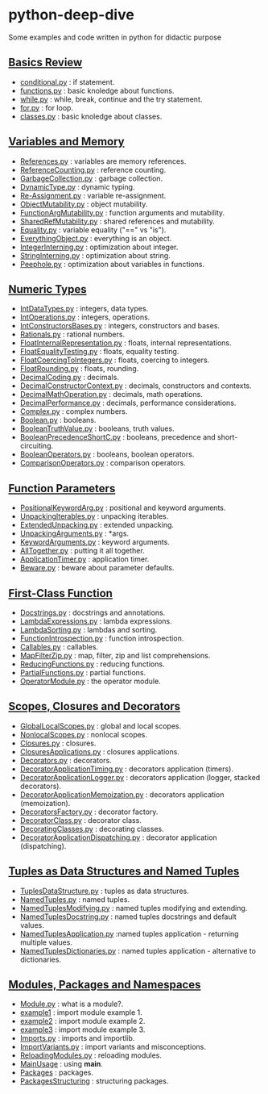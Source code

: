 # python-deep-dive
Some examples and code written in python for didactic purpose

## [Basics Review](Basics)
- [conditional.py](Basics/conditional.py) : if statement.
- [functions.py](Basics/functions.py) : basic knoledge about functions.
- [while.py](Basics/while.py) : while, break, continue and the try statement.
- [for.py](Basics/for.py) : for loop.
- [classes.py](Basics/classes.py) : basic knoledge about classes.

## [Variables and Memory](Variables_Memory)
- [References.py](Variables_Memory/References.py) : variables are memory references.
- [ReferenceCounting.py](Variables_Memory/ReferenceCounting.py) : reference counting.
- [GarbageCollection.py](Variables_Memory/GarbageCollection.py) : garbage collection.
- [DynamicType.py](Variables_Memory/DynamicType.py) : dynamic typing.
- [Re-Assignment.py](Variables_Memory/Re-Assignment.py) : variable re-assignment.
- [ObjectMutability.py](Variables_Memory/ObjectMutability.py) : object mutability.
- [FunctionArgMutability.py](Variables_Memory/FunctionArgMutability.py) : function arguments and mutability.
- [SharedRefMutability.py](Variables_Memory/SharedRefMutability.py) : shared references and mutability.
- [Equality.py](Variables_Memory/Equality.py) : variable equality ("==" vs "is").
- [EverythingObject.py](Variables_Memory/EverythingObject.py) : everything is an object.
- [IntegerInterning.py](Variables_Memory/IntegerInterning.py) : optimization about integer.
- [StringInterning.py](Variables_Memory/StringInterning.py) : optimization about string.
- [Peephole.py](Variables_Memory/Peephole.py) : optimization about variables in functions.

## [Numeric Types](Numeric_Types)
- [IntDataTypes.py](Numeric_Types/IntDataTypes.py) : integers, data types.
- [IntOperations.py](Numeric_Types/IntOperations.py) : integers, operations.
- [IntConstructorsBases.py](Numeric_Types/IntConstructorsBases.py) : integers, constructors and bases.
- [Rationals.py](Numeric_Types/Rationals.py) : rational numbers.
- [FloatInternalRepresentation.py](Numeric_Types/FloatInternalRepresentation.py) : floats, internal representations.
- [FloatEqualityTesting.py](Numeric_Types/FloatEqualityTesting.py) : floats, equality testing.
- [FloatCoercingToIntegers.py](Numeric_Types/FloatCoercingToIntegers.py) : floats, coercing to integers.
- [FloatRounding.py](Numeric_Types/FloatRounding.py) : floats, rounding.
- [DecimalCoding.py](Numeric_Types/DecimalCoding.py) : decimals.
- [DecimalConstructorContext.py](Numeric_Types/DecimalConstructorContext.py) : decimals, constructors and contexts.
- [DecimalMathOperation.py](Numeric_Types/DecimalMathOperation.py) : decimals, math operations.
- [DecimalPerformance.py](Numeric_Types/DecimalPerformance.py) : decimals, performance considerations.
- [Complex.py](Numeric_Types/Complex.py) : complex numbers.
- [Boolean.py](Numeric_Types/Boolean.py) : booleans.
- [BooleanTruthValue.py](Numeric_Types/BooleanTruthValue.py) : booleans, truth values.
- [BooleanPrecedenceShortC.py](Numeric_Types/BooleanPrecedenceShortC.py) : booleans, precedence and short-circuiting.
- [BooleanOperators.py](Numeric_Types/BooleanOperators.py) : booleans, boolean operators.
- [ComparisonOperators.py](Numeric_Types/ComparisonOperators.py) : comparison operators.

## [Function Parameters](Function_Parameters)
- [PositionalKeywordArg.py](Function_Parameters/PositionalKeywordArg.py) : positional and keyword arguments.
- [UnpackingIterables.py](Function_Parameters/UnpackingIterables.py) : unpacking iterables.
- [ExtendedUnpacking.py](Function_Parameters/ExtendedUnpacking.py) : extended unpacking.
- [UnpackingArguments.py](Function_Parameters/UnpackingArguments.py) : *args.
- [KeywordArguments.py](Function_Parameters/KeywordArguments.py) : keyword arguments.
- [AllTogether.py](Function_Parameters/AllTogether.py) : putting it all together.
- [ApplicationTimer.py](Function_Parameters/ApplicationTimer.py) : application timer.
- [Beware.py](Function_Parameters/Beware.py) : beware about parameter defaults.

## [First-Class Function](First-Class_Functions)
- [Docstrings.py](First-Class_Functions/Docstrings.py) : docstrings and annotations.
- [LambdaExpressions.py](First-Class_Functions/LambdaExpressions.py) : lambda expressions.
- [LambdaSorting.py](First-Class_Functions/LambdaSorting.py) : lambdas and sorting.
- [FunctionIntrospection.py](First-Class_Functions/FunctionIntrospection.py) : function introspection.
- [Callables.py](First-Class_Functions/Callables.py) : callables.
- [MapFilterZip.py](First-Class_Functions/MapFilterZip.py) : map, filter, zip and list comprehensions.
- [ReducingFunctions.py](First-Class_Functions/ReducingFunctions.py) : reducing functions.
- [PartialFunctions.py](First-Class_Functions/PartialFunctions.py) : partial functions.
- [OperatorModule.py](First-Class_Functions/OperatorModule.py) : the operator module.

## [Scopes, Closures and Decorators](Scopes_Closures_Decorators)
- [GlobalLocalScopes.py](Scopes_Closures_Decorators/GlobalLocalScopes.py) : global and local scopes.
- [NonlocalScopes.py](Scopes_Closures_Decorators/NonlocalScopes.py) : nonlocal scopes.
- [Closures.py](Scopes_Closures_Decorators/Closures.py) : closures.
- [ClosuresApplications.py](Scopes_Closures_Decorators/ClosuresApplications.py) : closures applications.
- [Decorators.py](Scopes_Closures_Decorators/Decorators.py) : decorators.
- [DecoratorApplicationTiming.py](Scopes_Closures_Decorators/DecoratorApplicationTiming.py) : decorators application (timers).
- [DecoratorApplicationLogger.py](Scopes_Closures_Decorators/DecoratorApplicationLogger.py) : decorators application (logger, stacked decorators).
- [DecoratorApplicationMemoization.py](Scopes_Closures_Decorators/DecoratorApplicationMemoization.py) : decorators application (memoization).
- [DecoratorsFactory.py](Scopes_Closures_Decorators/DecoratorsFactory.py) : decorator factory.
- [DecoratorClass.py](Scopes_Closures_Decorators/DecoratorClass.py) : decorator class.
- [DecoratingClasses.py](Scopes_Closures_Decorators/DecoratingClasses.py) : decorating classes.
- [DecoratorApplicationDispatching.py](Scopes_Closures_Decorators/DecoratorApplicationDispatching.py) : decorator application (dispatching).

## [Tuples as Data Structures and Named Tuples](Tuples)
- [TuplesDataStructure.py](Tuples/TuplesDataStructure.py) : tuples as data structures.
- [NamedTuples.py](Tuples/NamedTuples.py) : named tuples.
- [NamedTuplesModifying.py](Tuples/NamedTuplesModifying.py) : named tuples modifying and extending.
- [NamedTuplesDocstring.py](Tuples/NamedTuplesDocstring.py) : named tuples docstrings and default values.
- [NamedTuplesApplication.py](Tuples/NamedTuplesApplication.py) :named tuples application - returning multiple values.
- [NamedTuplesDictionaries.py](Tuples/NamedTuplesDictionaries.py) : named tuples application - alternative to dictionaries.

## [Modules, Packages and Namespaces](Modules_Packages_Namespaces)
- [Module.py](Modules_Packages_Namespaces/Module.py) : what is a module?.
- [example1](Modules_Packages_Namespaces/example1) : import module example 1.
- [example2](Modules_Packages_Namespaces/example2) : import module example 2.
- [example3](Modules_Packages_Namespaces/example3) : import module example 3.
- [Imports.py](Modules_Packages_Namespaces/Imports.py) : imports and importlib.
- [ImportVariants.py](Modules_Packages_Namespaces/ImportVariants.py) : import variants and misconceptions.
- [ReloadingModules.py](Modules_Packages_Namespaces/ReloadingModules.py) : reloading modules.
- [MainUsage](Modules_Packages_Namespaces/MainUsage) : using __main__.
- [Packages](Modules_Packages_Namespaces/Packages) : packages.
- [PackagesStructuring](Modules_Packages_Namespaces/PackagesStructuring) : structuring packages.

